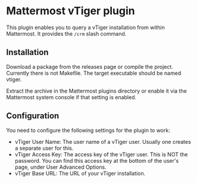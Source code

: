 # Mattermost vTiger plugin

This plugin enables you to query a vTiger installation from within Mattermost. It provides the `/crm` slash command.

## Installation

Download a package from the releases page or compile the project. Currently there is not Makefile. The target executable should be named vtiger.

Extract the archive in the Mattermost plugins directory or enable it via the Mattermost system console if that setting is enabled.

## Configuration

You need to configure the following settings for the plugin to work:

- vTiger User Name: The user name of a vTiger user. Usually one creates a separate user for this.
- vTiger Access Key: The access key of the vTiger user. This is NOT the password. You can find this access key at the bottom of the user's page, under User Advanced Options.
- vTiger Base URL: The URL of your vTiger installation.
